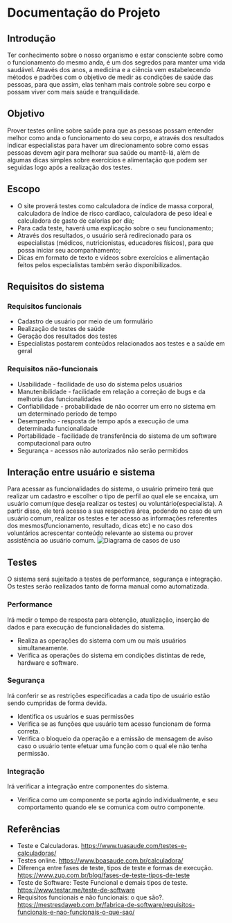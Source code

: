 # Documentação do Projeto

## Introdução
Ter conhecimento sobre o nosso organismo e estar consciente sobre como o funcionamento do mesmo anda, é um dos segredos para manter uma vida saudável. Através dos anos, a medicina e a ciência vem estabelecendo métodos e padrões com o objetivo de medir as condições de saúde das pessoas, para que assim, elas tenham mais controle sobre seu corpo e possam viver com mais saúde e tranquilidade.

## Objetivo
Prover testes online sobre saúde para que as pessoas possam entender melhor como anda o funcionamento do seu corpo, e através dos resultados indicar especialistas para haver um direcionamento sobre como essas pessoas devem agir para melhorar sua saúde ou mantê-lá, além de algumas dicas simples sobre exercícios e alimentação que podem ser seguidas logo após a realização dos testes.

## Escopo
*	O site proverá testes como calculadora de índice de massa corporal, calculadora de índice de risco cardíaco, calculadora de peso ideal e calculadora de gasto de calorias por dia;
*	Para cada teste, haverá uma explicação sobre o seu funcionamento;
*	Através dos resultados, o usuário será redirecionado para os especialistas (médicos, nutricionistas, educadores físicos), para que possa iniciar seu acompanhamento;
* Dicas em formato de texto e vídeos sobre exercícios e alimentação feitos pelos especialistas também serão disponibilizados.

## Requisitos do sistema

### Requisitos funcionais
* Cadastro de usuário por meio de um formulário
* Realização de testes de saúde
* Geração dos resultados dos testes
* Especialistas postarem conteúdos relacionados aos testes e a saúde em geral

### Requisitos não-funcionais
* Usabilidade - facilidade de uso do sistema pelos usuários
* Manutenibilidade - facilidade em relação a correção de bugs e da melhoria das funcionalidades
* Confiabilidade - probabilidade de não ocorrer um erro no sistema em um determinado período de tempo
* Desempenho - resposta de tempo após a execução de uma determinada funcionalidade
* Portabilidade - facilidade de transferência do sistema de um software computacional para outro
* Segurança - acessos não autorizados não serão permitidos

## Interação entre usuário e sistema
Para acessar as funcionalidades do sistema, o usuário primeiro terá que realizar um cadastro e escolher o tipo de perfil ao qual ele se
encaixa, um usuário comum(que deseja realizar os testes) ou voluntário(especialista). A partir disso, ele terá acesso a sua respectiva área, podendo
no caso de um usuário comum, realizar os testes e ter acesso as informações referentes dos mesmos(funcionamento, resultado, dicas etc) e no caso dos
voluntários acrescentar conteúdo relevante ao sistema ou prover assistência ao usuário comum.
<img src="https://github.com/Joaovictoroliveira/projeto_integrador_segundo_semestre_fatec_araras/blob/main/diagramas/diagrama_de_casos_de_uso.png" alt="Diagrama de casos de uso"/>


## Testes
O sistema será sujeitado a testes de performance, segurança e integração. Os testes serão realizados tanto de forma manual como automatizada.

### Performance
Irá medir o tempo de resposta para obtenção, atualização, inserção de dados e para execução de funcionalidades do sistema.
* Realiza as operações do sistema com um ou mais usuários simultaneamente.
* Verifica as operações do sistema em condições distintas de rede, hardware e software.

### Segurança
Irá conferir se as restrições especificadas a cada tipo de usuário estão sendo cumpridas de forma devida.
* Identifica os usuários e suas permissões
* Verifica se as funções que usuário tem acesso funcionam de forma correta.
* Verifica o bloqueio da operação e a emissão de mensagem de aviso caso o usuário tente efetuar uma função com o qual ele não tenha permissão.

### Integração
Irá verificar a integração entre componentes do sistema.
* Verifica como um componente se porta agindo individualmente, e seu comportamento quando ele se comunica com outro componente.

## Referências
* Teste e Calculadoras. https://www.tuasaude.com/testes-e-calculadoras/
* Testes online. https://www.boasaude.com.br/calculadora/
* Diferença entre fases de teste, tipos de teste e formas de execução. https://www.zup.com.br/blog/fases-de-teste-tipos-de-teste
* Teste de Software: Teste Funcional e demais tipos de teste. https://www.testar.me/teste-de-software
* Requisitos funcionais e não funcionais: o que são?. https://mestresdaweb.com.br/fabrica-de-software/requisitos-funcionais-e-nao-funcionais-o-que-sao/
